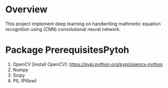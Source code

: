 # Overview
This project implement deep learning on handwriting mathmetic equation recognition using (CNN) convolutional neural network.

# Package PrerequisitesPytoh
1. OpenCV
[install OpenCV]: https://pypi.python.org/pypi/opencv-python
1. Numpy
1. Scipy
1. PIL (Pillow)


